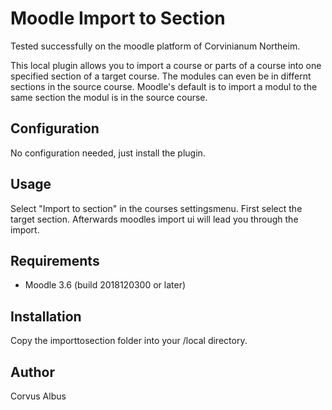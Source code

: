 Moodle Import to Section
=============================

Tested successfully on the moodle platform of Corvinianum Northeim.

This local plugin allows you to import a course or parts of a course into one specified section of a target course. The modules can even be in differnt sections in the source course. Moodle's default is to import a modul to the same section the modul is in the source course. 

Configuration
-------------
No configuration needed, just install the plugin.

Usage
-----
Select "Import to section" in the courses settingsmenu. First select the target section. Afterwards moodles import ui will lead you through the import.

Requirements
------------
- Moodle 3.6 (build 2018120300 or later)

Installation
------------
Copy the importtosection folder into your /local directory.

Author
------
Corvus Albus
